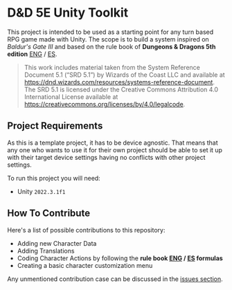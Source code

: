 
# D&D 5E Unity Toolkit

This project is intended to be used as a starting point for any turn based RPG game made with Unity.
The scope is to build a system inspired on *Baldur's Gate III* and based on the rule book of **Dungeons & Dragons 5th edition** [ENG](https://media.wizards.com/2023/downloads/dnd/SRD_CC_v5.1.pdf) / [ES](https://media.wizards.com/2023/downloads/dnd/SRD_CC_v5.1_ES.pdf).

> This work includes material taken from the System Reference Document 5.1 (“SRD 5.1”) by Wizards of the Coast LLC and available at https://dnd.wizards.com/resources/systems-reference-document. The SRD 5.1 is licensed under the Creative Commons Attribution 4.0 International License available at https://creativecommons.org/licenses/by/4.0/legalcode.

## Project Requirements

As this is a template project, it has to be device agnostic. That means that any one who wants to use it for their own project should be able to set it up with their target device settings having no conflicts with other project settings. 

To run this project you will need:
- Unity `2022.3.1f1`

## How To Contribute

Here's a list of possible contributions to this repository:

 - Adding new Character Data
 - Adding Translations
- Coding Character Actions by following the **rule book [ENG](https://media.wizards.com/2023/downloads/dnd/SRD_CC_v5.1.pdf) / [ES](https://media.wizards.com/2023/downloads/dnd/SRD_CC_v5.1_ES.pdf) formulas**
- Creating a basic character customization menu

Any unmentioned contribution case can be discussed in the [issues section](https://github.com/TheGuayeah/DnD5e/issues).

